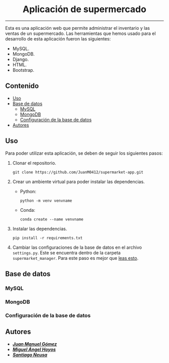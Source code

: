 <div align="center">

# Aplicación de supermercado
  
</div>

***

Esta es una aplicación web que permite administrar el inventario y las ventas de un supermercado. Las herramientas que hemos usado para el desarrollo de esta aplicación fueron las siguientes: 

- MySQL.
- MongoDB.
- Django.
- HTML.
- Bootstrap.

## Contenido
- [Uso](Readme.md)
- [Base de datos](Readme.md)
    - [MySQL](Readme.md)
    - [MongoDB](Readme.md)
    - [Configuración de la base de datos](Readme.md)
- [Autores](Readme.md)

## Uso

Para poder utilizar esta aplicación, se deben de seguir los siguientes pasos:

1. Clonar el repositorio.
    ```
    git clone https://github.com/JuanM0412/supermarket-app.git
    ```
2. Crear un ambiente virtual para poder instalar las dependencias.
    - Python:
      ```
      python -m venv venvname
      ```
    - Conda:
      ```
      conda create --name venvname
      ```

3. Instalar las dependencias.
    ```
    pip install -r requirements.txt
    ```
4. Cambiar las configuraciones de la base de datos en el archivo `settings.py`. Este se encuentra dentro de la carpeta `supermarket_manager`. Para este paso es mejor que [leas esto](Readme.md).

## Base de datos
### MySQL
### MongoDB
### Configuración de la base de datos

## Autores

* ***[Juan Manuel Gómez](https://github.com/JuanM0412)***
* ***[Miguel Ángel Hoyos](https://github.com/miguelhoyosve)***
* ***[Santiago Neusa](https://github.com/sneusar)***

